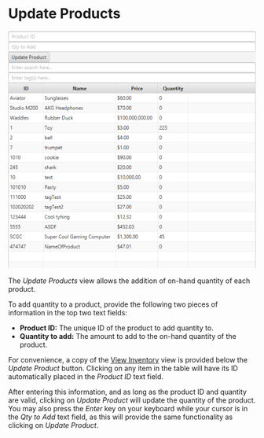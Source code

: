 # Update Products
![Update Products view][1]

The *Update Products* view allows the addition of on-hand quantity of each product.

To add quantity to a product, provide the following two pieces of information in
 the top two text fields:

* **Product ID:** The unique ID of the product to add quantity to.
* **Quantity to add:** The amount to add to the on-hand quantity of the product.

For convenience, a copy of the [View Inventory][2] view is provided below the
 *Update Product* button. Clicking on any item in the table will have its ID
 automatically placed in the *Product ID* text field.

After entering this information, and as long as the product ID and quantity are
 valid, clicking on *Update Product* will update the quantity of the product.
 You may also press the *Enter* key on your keyboard while your cursor is in the
 *Qty to Add* text field, as this will provide the same functionality as clicking
 on *Update Product*.

[1]: ../img/receiveinv.png "Update Products view"
[2]: viewinv.md
